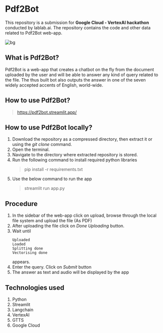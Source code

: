 # Pdf2Bot
This repository is a submission for **Google Cloud - VertexAI hackathon** conducted by lablab.ai. The repository contains the code and other data related to Pdf2Bot web-app. 


![bg](https://github.com/SrinadhVura/Pdf2Bot/assets/83588454/9d3c30e2-42d3-41ec-80d2-b32a598a1463)

## What is Pdf2Bot?
Pdf2Bot is a web-app that creates a chatbot on the fly from the document uploaded by the user and will be able to answer any kind of query related to the file. The thus built bot also outputs the answer in one of the seven widely accepted accents of English, world-wide.

## How to use Pdf2Bot?

> https://pdf2bot.streamlit.app/

## How to use Pdf2Bot locally?
1. Download the repository as a compressed directory, then extract it or using the *git clone* command.
2. Open the terminal.
3. Navigate to the directory where extracted repository is stored.
4. Run the following command to install required python libraries
   > pip install -r requirements.txt
5. Use the below command to run the app
   > streamlit run app.py

## Procedure
1. In the sidebar of the web-app click on upload, browse through the local file system and upload the file (As PDF)
2. After uploading the file click on *Done Uploading* button.
3. Wait until
   ```
   Uploaded
   Loaded
   Splitting done
   Vectorising done
   ```
   appears.
4. Enter the query. Click on *Submit* button
5. The answer as text and audio will be displayed by the app


## Technologies used
1. Python
2. Streamlit
3. Langchain
4. VertexAI
5. GTTS
6. Google Cloud




   

